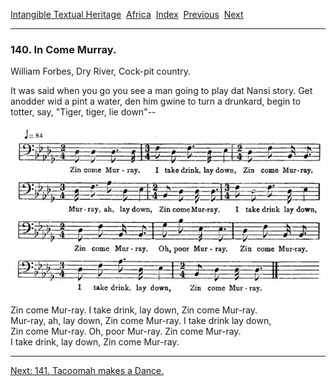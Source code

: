 [Intangible Textual Heritage](../../index)  [Africa](../index) 
[Index](index)  [Previous](jas139)  [Next](jas141) 

------------------------------------------------------------------------

### 140. In Come Murray.

William Forbes, Dry River, Cock-pit country.

It was said when you go you see a man going to play dat Nansi story. Get
anodder wid a pint a water, den him gwine to turn a drunkard, begin to
totter, say, "Tiger, tiger, lie down"--

<span id="17000.jpg">![](img/17000.jpg)</span>  
Zin come Mur-ray. I take drink, lay down, Zin come Mur-ray.  
Mur-ray, ah, lay down, Zin come Mur-ray. I take drink lay down,  
Zin come Mur-ray. Oh, poor Mur-ray. Zin come Mur-ray.  
I take drink, lay down, Zin come Mur-ray.

------------------------------------------------------------------------

[Next: 141. Tacoomah makes a Dance.](jas141)
